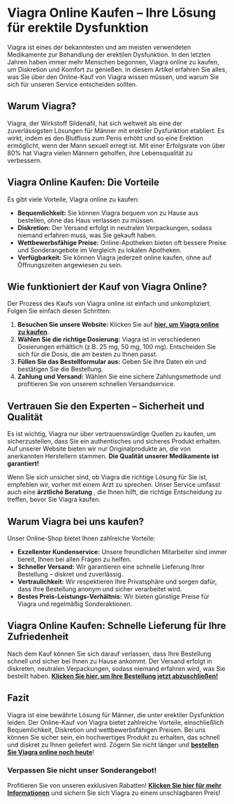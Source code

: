 # Viagra Online Kaufen – Ihre Lösung für erektile Dysfunktion

Viagra ist eines der bekanntesten und am meisten verwendeten Medikamente zur Behandlung der erektilen Dysfunktion. In den letzten Jahren haben immer mehr Menschen begonnen, Viagra online zu kaufen, um Diskretion und Komfort zu genießen. In diesem Artikel erfahren Sie alles, was Sie über den Online-Kauf von Viagra wissen müssen, und warum Sie sich für unseren Service entscheiden sollten.

## Warum Viagra?

Viagra, der Wirkstoff Sildenafil, hat sich weltweit als eine der zuverlässigsten Lösungen für Männer mit erektiler Dysfunktion etabliert. Es wirkt, indem es den Blutfluss zum Penis erhöht und so eine Erektion ermöglicht, wenn der Mann sexuell erregt ist. Mit einer Erfolgsrate von über 80% hat Viagra vielen Männern geholfen, ihre Lebensqualität zu verbessern.

## Viagra Online Kaufen: Die Vorteile

Es gibt viele Vorteile, Viagra online zu kaufen:

- **Bequemlichkeit:** Sie können Viagra bequem von zu Hause aus bestellen, ohne das Haus verlassen zu müssen.
- **Diskretion:** Der Versand erfolgt in neutralen Verpackungen, sodass niemand erfahren muss, was Sie gekauft haben.
- **Wettbewerbsfähige Preise:** Online-Apotheken bieten oft bessere Preise und Sonderangebote im Vergleich zu lokalen Apotheken.
- **Verfügbarkeit:** Sie können Viagra jederzeit online kaufen, ohne auf Öffnungszeiten angewiesen zu sein.

## Wie funktioniert der Kauf von Viagra Online?

Der Prozess des Kaufs von Viagra online ist einfach und unkompliziert. Folgen Sie einfach diesen Schritten:

1. **Besuchen Sie unsere Website:** Klicken Sie auf [**hier, um Viagra online zu kaufen**](https://tinyurl.com/buyviagrabestprice).
2. **Wählen Sie die richtige Dosierung:** Viagra ist in verschiedenen Dosierungen erhältlich (z.B. 25 mg, 50 mg, 100 mg). Entscheiden Sie sich für die Dosis, die am besten zu Ihnen passt.
3. **Füllen Sie das Bestellformular aus:** Geben Sie Ihre Daten ein und bestätigen Sie die Bestellung.
4. **Zahlung und Versand:** Wählen Sie eine sichere Zahlungsmethode und profitieren Sie von unserem schnellen Versandservice.

## Vertrauen Sie den Experten – Sicherheit und Qualität

Es ist wichtig, Viagra nur über vertrauenswürdige Quellen zu kaufen, um sicherzustellen, dass Sie ein authentisches und sicheres Produkt erhalten. Auf unserer Website bieten wir nur Originalprodukte an, die von anerkannten Herstellern stammen. **Die Qualität unserer Medikamente ist garantiert!**

Wenn Sie sich unsicher sind, ob Viagra die richtige Lösung für Sie ist, empfehlen wir, vorher mit einem Arzt zu sprechen. Unser Service umfasst auch eine **ärztliche Beratung** , die Ihnen hilft, die richtige Entscheidung zu treffen, bevor Sie Viagra kaufen.

## Warum Viagra bei uns kaufen?

Unser Online-Shop bietet Ihnen zahlreiche Vorteile:

- **Exzellenter Kundenservice:** Unsere freundlichen Mitarbeiter sind immer bereit, Ihnen bei allen Fragen zu helfen.
- **Schneller Versand:** Wir garantieren eine schnelle Lieferung Ihrer Bestellung – diskret und zuverlässig.
- **Vertraulichkeit:** Wir respektieren Ihre Privatsphäre und sorgen dafür, dass Ihre Bestellung anonym und sicher verarbeitet wird.
- **Bestes Preis-Leistungs-Verhältnis:** Wir bieten günstige Preise für Viagra und regelmäßig Sonderaktionen.

## Viagra Online Kaufen: Schnelle Lieferung für Ihre Zufriedenheit

Nach dem Kauf können Sie sich darauf verlassen, dass Ihre Bestellung schnell und sicher bei Ihnen zu Hause ankommt. Der Versand erfolgt in diskreten, neutralen Verpackungen, sodass niemand erfahren wird, was Sie bestellt haben. [**Klicken Sie hier, um Ihre Bestellung jetzt abzuschließen!**](https://tinyurl.com/buyviagrabestprice)

## Fazit

Viagra ist eine bewährte Lösung für Männer, die unter erektiler Dysfunktion leiden. Der Online-Kauf von Viagra bietet zahlreiche Vorteile, einschließlich Bequemlichkeit, Diskretion und wettbewerbsfähigen Preisen. Bei uns können Sie sicher sein, ein hochwertiges Produkt zu erhalten, das schnell und diskret zu Ihnen geliefert wird. Zögern Sie nicht länger und [**bestellen Sie Viagra online noch heute**](https://tinyurl.com/buyviagrabestprice)!

### Verpassen Sie nicht unser Sonderangebot!

Profitieren Sie von unseren exklusiven Rabatten! [**Klicken Sie hier für mehr Informationen**](https://tinyurl.com/buyviagrabestprice) und sichern Sie sich Viagra zu einem unschlagbaren Preis!
